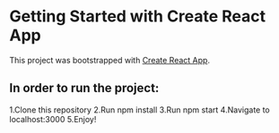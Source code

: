 # Getting Started with Create React App

This project was bootstrapped with [Create React App](https://github.com/facebook/create-react-app).

## In order to run the project:
1.Clone this repository
2.Run npm install
3.Run npm start
4.Navigate to localhost:3000
5.Enjoy!


